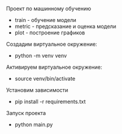 Проект по машинному обучению
- train - обучение модели 
- metric - предсказание и оценка модели
- plot - построение графиков

Создадим виртуальное окружение:
- python -m venv venv

Активируем виртуальное окружение:
- source venv/bin/activate

Установим зависимости 
- pip install -r requirements.txt

Запуск проекта 
- python main.py

